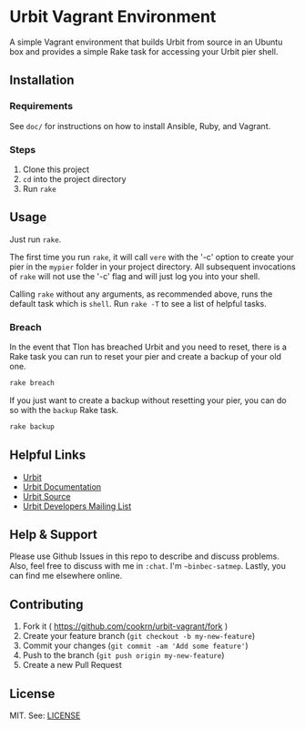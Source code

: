 Urbit Vagrant Environment
=========================

A simple Vagrant environment that builds Urbit from source in an Ubuntu
box and provides a simple Rake task for accessing your Urbit pier shell.

## Installation

### Requirements

See `doc/` for instructions on how to install Ansible, Ruby, and
Vagrant.

### Steps

1. Clone this project
2. `cd` into the project directory
3. Run `rake`

## Usage

Just run `rake`.

The first time you run `rake`, it will call `vere` with the '-c'
option to create your pier in the `mypier` folder in your project
directory. All subsequent invocations of `rake` will not use the '-c'
flag and will just log you into your shell.

Calling `rake` without any arguments, as recommended above, runs the
default task which is `shell`. Run `rake -T` to see a list of helpful
tasks.

### Breach

In the event that Tlon has breached Urbit and you need to reset, there
is a Rake task you can run to reset your pier and create a backup of
your old one.

```bash
rake breach
```

If you just want to create a backup without resetting your pier, you can
do so with the `backup` Rake task.

```bash
rake backup
```

## Helpful Links

* [Urbit](http://urbit.org/)
* [Urbit Documentation](http://urbit.org/docs/)
* [Urbit Source](https://github.com/urbit/urbit)
* [Urbit Developers Mailing List](https://groups.google.com/forum/#!forum/urbit-dev)

## Help & Support

Please use Github Issues in this repo to describe and discuss problems.
Also, feel free to discuss with me in `:chat`. I'm `~binbec-satmep`.
Lastly, you can find me elsewhere online.

## Contributing

1. Fork it ( https://github.com/cookrn/urbit-vagrant/fork )
2. Create your feature branch (`git checkout -b my-new-feature`)
3. Commit your changes (`git commit -am 'Add some feature'`)
4. Push to the branch (`git push origin my-new-feature`)
5. Create a new Pull Request

## License

MIT. See: [LICENSE](https://github.com/cookrn/urbit-vagrant/blob/master/LICENSE)
